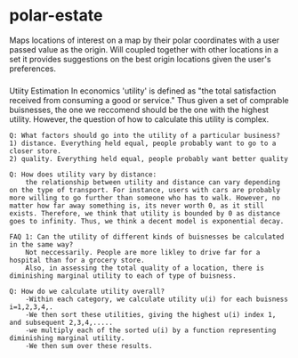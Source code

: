 # polar-estate
Maps locations of interest on a map by their polar coordinates with a user passed value as the origin. Will coupled together with other locations in a set it provides suggestions on the best origin locations given the user's preferences.



#####
Utiity Estimation
	In economics 'utility' is defined as "the total satisfaction received from consuming a good or service." Thus given a set of comprable buisnesses, the one we reccomend should be the one with the highest utility. However, the question of how to calculate this utility is complex. 

	Q: What factors should go into the utility of a particular business?
	1) distance. Everything held equal, people probably want to go to a closer store.
	2) quality. Everything held equal, people probably want better quality

	Q: How does utility vary by distance:
		the relationship between utility and distance can vary depending on the type of transport. For instance, users with cars are probably more willing to go further than someone who has to walk. However, no matter how far away something is, its never worth 0, as it still exists. Therefore, we think that utility is bounded by 0 as distance goes to infinity. Thus, we think a decent model is exponential decay. 

	FAQ 1: Can the utility of different kinds of buisnesses be calculated in the same way?
		Not neccessarily. People are more likley to drive far for a hospital than for a grocery store. 
		Also, in assessing the total quality of a location, there is diminishing marginal utility to each of type of buisness. 

	Q: How do we calculate utility overall?
		-Within each category, we calculate utility u(i) for each buisness i=1,2,3,4,.
		-We then sort these utilities, giving the highest u(i) index 1, and subsequent 2,3,4,.....
		-we multiply each of the sorted u(i) by a function representing diminishing marginal utility.
		-We then sum over these results. 
